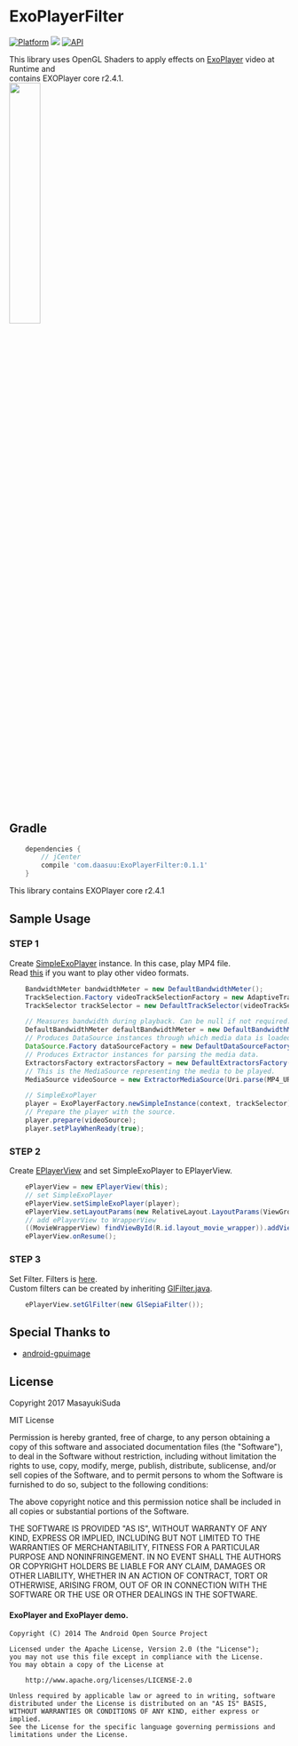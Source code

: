 # ExoPlayerFilter
[![Platform](https://img.shields.io/badge/platform-android-green.svg)](http://developer.android.com/index.html)
<img src="https://img.shields.io/badge/license-MIT-green.svg?style=flat">
[![API](https://img.shields.io/badge/API-16%2B-blue.svg?style=flat)](https://android-arsenal.com/api?level=16)

This library uses OpenGL Shaders to apply effects on [ExoPlayer](https://github.com/google/ExoPlayer) video at Runtime and <br> contains EXOPlayer core r2.4.1.<br>
<img src="art/art.gif" width="33.33%">

## Gradle
```groovy
    dependencies {
        // jCenter
        compile 'com.daasuu:ExoPlayerFilter:0.1.1'
    }
```
This library contains EXOPlayer core r2.4.1

## Sample Usage

### STEP 1
Create [SimpleExoPlayer](https://google.github.io/ExoPlayer/guide.html#creating-the-player) instance. 
In this case, play MP4 file. <br>
Read [this](https://google.github.io/ExoPlayer/guide.html#add-exoplayer-as-a-dependency) if you want to play other video formats. <br>
```JAVA
    BandwidthMeter bandwidthMeter = new DefaultBandwidthMeter();
    TrackSelection.Factory videoTrackSelectionFactory = new AdaptiveTrackSelection.Factory(bandwidthMeter);
    TrackSelector trackSelector = new DefaultTrackSelector(videoTrackSelectionFactory);

    // Measures bandwidth during playback. Can be null if not required.
    DefaultBandwidthMeter defaultBandwidthMeter = new DefaultBandwidthMeter();
    // Produces DataSource instances through which media data is loaded.
    DataSource.Factory dataSourceFactory = new DefaultDataSourceFactory(context, Util.getUserAgent(context, "yourApplicationName"), defaultBandwidthMeter);
    // Produces Extractor instances for parsing the media data.
    ExtractorsFactory extractorsFactory = new DefaultExtractorsFactory();
    // This is the MediaSource representing the media to be played.
    MediaSource videoSource = new ExtractorMediaSource(Uri.parse(MP4_URL), dataSourceFactory, extractorsFactory, null, null);

    // SimpleExoPlayer
    player = ExoPlayerFactory.newSimpleInstance(context, trackSelector);
    // Prepare the player with the source.
    player.prepare(videoSource);
    player.setPlayWhenReady(true);

```


### STEP 2
Create [EPlayerView](https://github.com/MasayukiSuda/ExpPlayerFilter/blob/master/epf/src/main/java/com/daasuu/epf/EPlayerView.java) and set SimpleExoPlayer to EPlayerView.

```JAVA
    ePlayerView = new EPlayerView(this);
    // set SimpleExoPlayer
    ePlayerView.setSimpleExoPlayer(player);
    ePlayerView.setLayoutParams(new RelativeLayout.LayoutParams(ViewGroup.LayoutParams.MATCH_PARENT, ViewGroup.LayoutParams.MATCH_PARENT));
    // add ePlayerView to WrapperView
    ((MovieWrapperView) findViewById(R.id.layout_movie_wrapper)).addView(ePlayerView);
    ePlayerView.onResume();
```
### STEP 3
Set Filter. Filters is [here](https://github.com/MasayukiSuda/ExpPlayerFilter/tree/master/epf/src/main/java/com/daasuu/epf/filter).<br>
Custom filters can be created by inheriting [GlFilter.java](https://github.com/MasayukiSuda/ExpPlayerFilter/blob/master/epf/src/main/java/com/daasuu/epf/filter/GlFilter.java).
```JAVA
    ePlayerView.setGlFilter(new GlSepiaFilter());
```


## Special Thanks to
* [android-gpuimage](https://github.com/CyberAgent/android-gpuimage)


## License
Copyright 2017 MasayukiSuda

MIT License

Permission is hereby granted, free of charge, to any person obtaining a copy of this software and associated documentation files (the "Software"), to deal in the Software without restriction, including without limitation the rights to use, copy, modify, merge, publish, distribute, sublicense, and/or sell copies of the Software, and to permit persons to whom the Software is furnished to do so, subject to the following conditions:

The above copyright notice and this permission notice shall be included in all copies or substantial portions of the Software.

THE SOFTWARE IS PROVIDED "AS IS", WITHOUT WARRANTY OF ANY KIND, EXPRESS OR IMPLIED, INCLUDING BUT NOT LIMITED TO THE WARRANTIES OF MERCHANTABILITY, FITNESS FOR A PARTICULAR PURPOSE AND NONINFRINGEMENT. IN NO EVENT SHALL THE AUTHORS OR COPYRIGHT HOLDERS BE LIABLE FOR ANY CLAIM, DAMAGES OR OTHER LIABILITY, WHETHER IN AN ACTION OF CONTRACT, TORT OR OTHERWISE, ARISING FROM, OUT OF OR IN CONNECTION WITH THE SOFTWARE OR THE USE OR OTHER DEALINGS IN THE SOFTWARE.


#### ExoPlayer and ExoPlayer demo.

    Copyright (C) 2014 The Android Open Source Project
    
    Licensed under the Apache License, Version 2.0 (the "License");
    you may not use this file except in compliance with the License.
    You may obtain a copy of the License at
    
        http://www.apache.org/licenses/LICENSE-2.0
    
    Unless required by applicable law or agreed to in writing, software
    distributed under the License is distributed on an "AS IS" BASIS,
    WITHOUT WARRANTIES OR CONDITIONS OF ANY KIND, either express or implied.
    See the License for the specific language governing permissions and
    limitations under the License.
